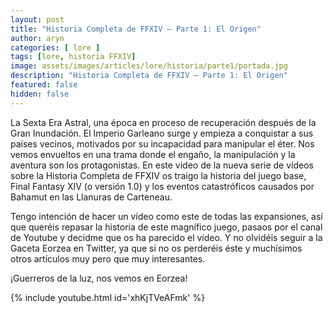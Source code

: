 ```yaml
---
layout: post
title: "Historia Completa de FFXIV – Parte 1: El Origen"
author: aryn
categories: [ lore ]
tags: [lore, historia FFXIV]
image: assets/images/articles/lore/historia/parte1/portada.jpg
description: "Historia Completa de FFXIV – Parte 1: El Origen"
featured: false
hidden: false
---
```

La Sexta Era Astral, una época en proceso de recuperación después de la Gran Inundación.
El Imperio Garleano surge y empieza a conquistar a sus países vecinos, motivados por su incapacidad para manipular el éter.
Nos vemos envueltos en una trama donde el engaño, la manipulación y la aventura son los protagonistas.
En este video de la nueva serie de vídeos sobre la Historia Completa de FFXIV os traigo la historia del juego base, Final Fantasy XIV (o versión 1.0) y los eventos catastróficos causados por Bahamut en las Llanuras de Carteneau.

Tengo intención de hacer un vídeo como este de todas las expansiones, así que queréis repasar la historia de este magnífico juego, pasaos por el canal de Youtube y decidme que os ha parecido el vídeo. 
Y no olvidéis seguir a la Gaceta Eorzea en Twitter, ya que si no os perderéis éste y muchísimos otros artículos muy pero que muy interesantes.

¡Guerreros de la luz, nos vemos en Eorzea!

{% include youtube.html id='xhKjTVeAFmk' %}